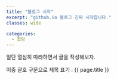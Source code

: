 ```yaml
---
title: "블로그 시작"
excerpt: "github.io 블로그 진짜 시작합니다."
classes: wide

categories:
  - 잡담
---
```


일단 열심히 따라하면서 글을 작성해보자.

이중 괄호 구문으로 제목 표기 : {{ page.title }}
